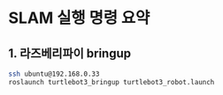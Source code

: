 # SLAM 실행 명령 요약

## 1. 라즈베리파이 bringup
```bash
ssh ubuntu@192.168.0.33
roslaunch turtlebot3_bringup turtlebot3_robot.launch
